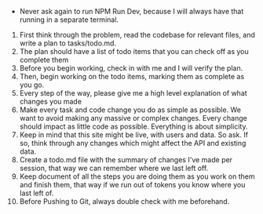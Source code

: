 - Never ask again to run NPM Run Dev, because I will always have that running in a separate terminal.
1. First think through the problem, read the codebase for relevant files, and write a plan to tasks/todo.md.
2. The plan should have a list of todo items that you can check off as you complete them
3. Before you begin working, check in with me and I will verify the plan.
4. Then, begin working on the todo items, marking them as complete as you go.
5. Every step of the way, please give me a high level explanation of what changes you made
6. Make every task and code change you do as simple as possible. We want to avoid making any massive or complex changes. Every change should impact as little code as possible. Everything is about simplicity.
7. Keep in mind that this site might be live, with users and data. So ask. If so, think through any changes which might affect the API and existing data.
8. Create a todo.md file with the summary of changes I've made per session, that way we can remember where we last left off.
9. Keep document of all the steps you are doing them as you work on them and finish them, that way if we run out of tokens you know where you last left of.
10. Before Pushing to Git, always double check with me beforehand.